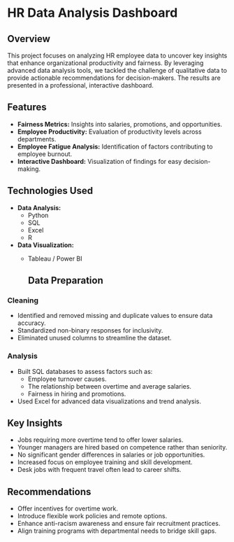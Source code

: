 # **HR Data Analysis Dashboard**

## **Overview**
This project focuses on analyzing HR employee data to uncover key insights that enhance organizational productivity and fairness. By leveraging advanced data analysis tools, we tackled the challenge of qualitative data to provide actionable recommendations for decision-makers. The results are presented in a professional, interactive dashboard.

## **Features**
- **Fairness Metrics:** Insights into salaries, promotions, and opportunities.  
- **Employee Productivity:** Evaluation of productivity levels across departments.  
- **Employee Fatigue Analysis:** Identification of factors contributing to employee burnout.  
- **Interactive Dashboard:** Visualization of findings for easy decision-making.  

## **Technologies Used**
- **Data Analysis:**  
  - Python  
  - SQL  
  - Excel  
  - R  
- **Data Visualization:**  
  - Tableau / Power BI
 
    ## **Data Preparation**
### **Cleaning**
- Identified and removed missing and duplicate values to ensure data accuracy.
- Standardized non-binary responses for inclusivity.
- Eliminated unused columns to streamline the dataset.

### **Analysis**
- Built SQL databases to assess factors such as:
  - Employee turnover causes.
  - The relationship between overtime and average salaries.
  - Fairness in hiring and promotions.
- Used Excel for advanced data visualizations and trend analysis.

## **Key Insights**
- Jobs requiring more overtime tend to offer lower salaries.
- Younger managers are hired based on competence rather than seniority.
- No significant gender differences in salaries or job opportunities.
- Increased focus on employee training and skill development.
- Desk jobs with frequent travel often lead to career shifts.

## **Recommendations**
- Offer incentives for overtime work.
- Introduce flexible work policies and remote options.
- Enhance anti-racism awareness and ensure fair recruitment practices.
- Align training programs with departmental needs to bridge skill gaps.




